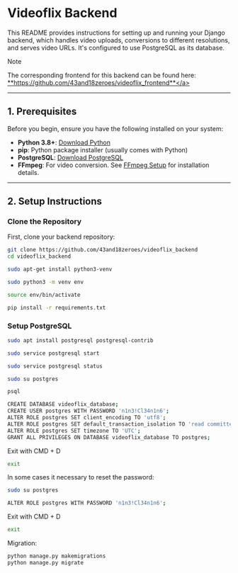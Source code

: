 # Videoflix Backend

This README provides instructions for setting up and running your Django backend, which handles video uploads, conversions to different resolutions, and serves video URLs. It's configured to use PostgreSQL as its database.

> [!NOTE]
> The corresponding frontend for this backend can be found here:<br>
> <a href="https://github.com/43and18zeroes/videoflix_frontend" target="_blank">**https://github.com/43and18zeroes/videoflix_frontend**</a>

---

## 1. Prerequisites

Before you begin, ensure you have the following installed on your system:

* **Python 3.8+**: [Download Python](https://www.python.org/downloads/)
* **pip**: Python package installer (usually comes with Python)
* **PostgreSQL**: [Download PostgreSQL](https://www.postgresql.org/download/)
* **FFmpeg**: For video conversion. See [FFmpeg Setup](#4-ffmpeg-setup) for installation details.

---

## 2. Setup Instructions

### Clone the Repository

First, clone your backend repository:

```bash
git clone https://github.com/43and18zeroes/videoflix_backend
cd videoflix_backend

sudo apt-get install python3-venv

sudo python3 -m venv env

source env/bin/activate

pip install -r requirements.txt
```


### Setup PostgreSQL

```bash
sudo apt install postgresql postgresql-contrib

sudo service postgresql start

sudo service postgresql status

sudo su postgres

psql
```


```bash
CREATE DATABASE videoflix_database;
CREATE USER postgres WITH PASSWORD 'n1n3!Cl34n1n6';
ALTER ROLE postgres SET client_encoding TO 'utf8';
ALTER ROLE postgres SET default_transaction_isolation TO 'read committed';
ALTER ROLE postgres SET timezone TO 'UTC';
GRANT ALL PRIVILEGES ON DATABASE videoflix_database TO postgres;
```

Exit with CMD + D

```bash
exit
```

In some cases it necessary to reset the password:

```bash
sudo su postgres

ALTER ROLE postgres WITH PASSWORD 'n1n3!Cl34n1n6';
```

Exit with CMD + D

```bash
exit
```

Migration:

```bash
python manage.py makemigrations
python manage.py migrate
```